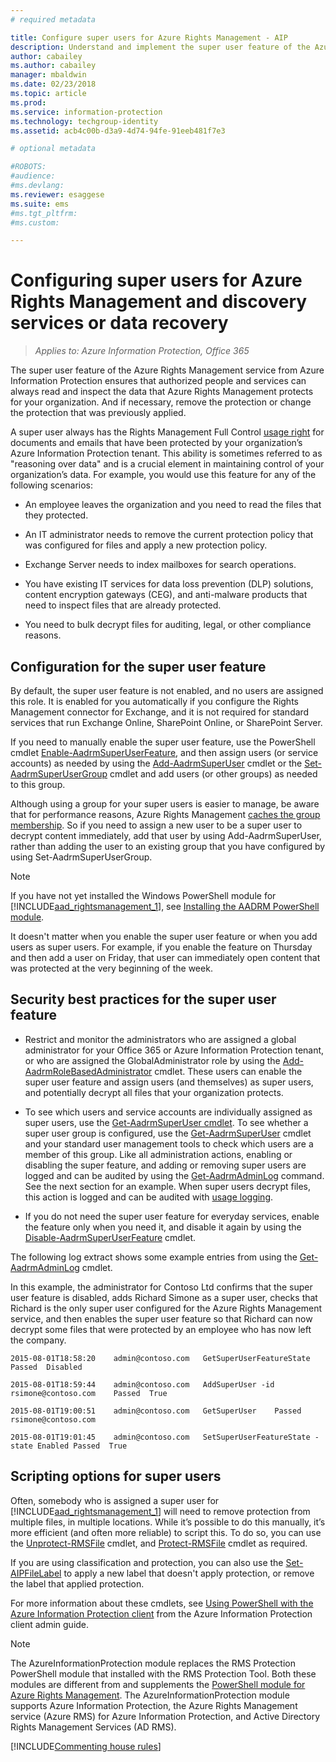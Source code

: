 ```yaml
---
# required metadata

title: Configure super users for Azure Rights Management - AIP
description: Understand and implement the super user feature of the Azure Rights Management service from Azure Information Protection, so that authorized people and services can always read and inspect the data that Azure Rights Management protects for your organization. This ability is sometimes referred to as 'reasoning over data' and is a crucial element in maintaining control of your organization's data.
author: cabailey
ms.author: cabailey
manager: mbaldwin
ms.date: 02/23/2018
ms.topic: article
ms.prod:
ms.service: information-protection
ms.technology: techgroup-identity
ms.assetid: acb4c00b-d3a9-4d74-94fe-91eeb481f7e3

# optional metadata

#ROBOTS:
#audience:
#ms.devlang:
ms.reviewer: esaggese
ms.suite: ems
#ms.tgt_pltfrm:
#ms.custom:

---
```


# Configuring super users for Azure Rights Management and discovery services or data recovery

>*Applies to: Azure Information Protection, Office 365*

The super user feature of the Azure Rights Management service from Azure Information Protection ensures that authorized people and services can always read and inspect the data that Azure Rights Management protects for your organization. And if necessary, remove the protection or change the protection that was previously applied. 

A super user always has the Rights Management Full Control [usage right](configure-usage-rights.md) for documents and emails that have been protected by your organization’s Azure Information Protection tenant. This ability is sometimes referred to as "reasoning over data" and is a crucial element in maintaining control of your organization’s data. For example, you would use this feature for any of the following scenarios:

- An employee leaves the organization and you need to read the files that they protected.

- An IT administrator needs to remove the current protection policy that was configured for files and apply a new protection policy.

- Exchange Server needs to index mailboxes for search operations.

- You have existing IT services for data loss prevention (DLP) solutions, content encryption gateways (CEG), and anti-malware products that need to inspect files that are already protected.

- You need to bulk decrypt files for auditing, legal, or other compliance reasons.

## Configuration for the super user feature

By default, the super user feature is not enabled, and no users are assigned this role. It is enabled for you automatically if you configure the Rights Management connector for Exchange, and it is not required for standard services that run Exchange Online, SharePoint Online, or SharePoint Server.

If you need to manually enable the super user feature, use the PowerShell cmdlet [Enable-AadrmSuperUserFeature](/powershell/aadrm/vlatest/enable-aadrmsuperuserfeature), and then assign users (or service accounts) as needed by using the [Add-AadrmSuperUser](/powershell/aadrm/vlatest/add-aadrmsuperuser) cmdlet or the [Set-AadrmSuperUserGroup](/powershell/aadrm/vlatest/set-aadrmsuperusergroup) cmdlet and add users (or other groups) as needed to this group. 

Although using a group for your super users is easier to manage, be aware that for performance reasons, Azure Rights Management [caches the group membership](../plan-design/prepare.md#group-membership-caching-by-azure-information-protection). So if you need to assign a new user to be a super user to decrypt content immediately, add that user by using Add-AadrmSuperUser, rather than adding the user to an existing group that you have configured by using Set-AadrmSuperUserGroup.

> [!NOTE]
> If you have not yet installed the Windows PowerShell module for [!INCLUDE[aad_rightsmanagement_1](../includes/aad_rightsmanagement_1_md.md)], see [Installing the AADRM PowerShell module](install-powershell.md).

It doesn't matter when you enable the super user feature or when you add users as super users. For example, if you enable the feature on Thursday and then add a user on Friday, that user can immediately open content that was protected at the very beginning of the week.

## Security best practices for the super user feature

- Restrict and monitor the administrators who are assigned a global administrator for your Office 365 or Azure Information Protection tenant, or who are assigned the GlobalAdministrator role by using the [Add-AadrmRoleBasedAdministrator](/powershell/module/aadrm/add-aadrmrolebasedadministrator) cmdlet. These users can enable the super user feature and assign users (and themselves) as super users, and potentially decrypt all files that your organization protects.

- To see which users and service accounts are individually assigned as super users, use the [Get-AadrmSuperUser cmdlet](/powershell/module/aadrm/get-aadrmsuperuser). To see whether a super user group is configured, use the [Get-AadrmSuperUser](/powershell/module/aadrm/get-aadrmsuperusergroup) cmdlet and your standard user management tools to check which users are a member of this group. Like all administration actions, enabling or disabling the super feature, and adding or removing super users are logged and can be audited by using the [Get-AadrmAdminLog](/powershell/module/aadrm/get-aadrmadminlog) command. See the next section for an example. When super users decrypt files, this action is logged and can be audited with [usage logging](log-analyze-usage.md).

- If you do not need the super user feature for everyday services, enable the feature only when you need it, and disable it again by using the [Disable-AadrmSuperUserFeature](/powershell/module/aadrm/disable-aadrmsuperuserfeature) cmdlet.

The following log extract shows some example entries from using the [Get-AadrmAdminLog](/powershell/module/aadrm/get-aadrmadminlog) cmdlet. 

In this example, the administrator for Contoso Ltd confirms that the super user feature is disabled, adds Richard Simone as a super user, checks that Richard is the only super user configured for the Azure Rights Management service, and then enables the super user feature so that Richard can now decrypt some files that were protected by an employee who has now left the company.

`2015-08-01T18:58:20	admin@contoso.com	GetSuperUserFeatureState	Passed	Disabled`

`2015-08-01T18:59:44	admin@contoso.com	AddSuperUser -id rsimone@contoso.com	Passed	True`

`2015-08-01T19:00:51	admin@contoso.com	GetSuperUser	Passed	rsimone@contoso.com`

`2015-08-01T19:01:45	admin@contoso.com	SetSuperUserFeatureState -state Enabled	Passed	True`

## Scripting options for super users
Often, somebody who is assigned a super user for [!INCLUDE[aad_rightsmanagement_1](../includes/aad_rightsmanagement_1_md.md)] will need to remove protection from multiple files, in multiple locations. While it’s possible to do this manually, it’s more efficient (and often more reliable) to script this. To do so, you can use the [Unprotect-RMSFile](/powershell/module/azureinformationprotection/unprotect-rmsfile) cmdlet, and [Protect-RMSFile](/powershell/module/azureinformationprotection/protect-rmsfile) cmdlet as required. 

If you are using classification and protection, you can also use the [Set-AIPFileLabel](/powershell/module/azureinformationprotection/set-aipfilelabel) to apply a new label that doesn't apply protection, or remove the label that applied protection. 

For more information about these cmdlets, see [Using PowerShell with the Azure Information Protection client](../rms-client/client-admin-guide-powershell.md) from the Azure Information Protection client admin guide.

> [!NOTE]
> The AzureInformationProtection module replaces the RMS Protection PowerShell module that installed with the RMS Protection Tool. Both these modules are different from and supplements the [PowerShell module for Azure Rights Management](administer-powershell.md). The AzureInformationProtection module supports Azure Information Protection, the Azure Rights Management service (Azure RMS) for Azure Information Protection, and Active Directory Rights Management Services (AD RMS).

[!INCLUDE[Commenting house rules](../includes/houserules.md)]

